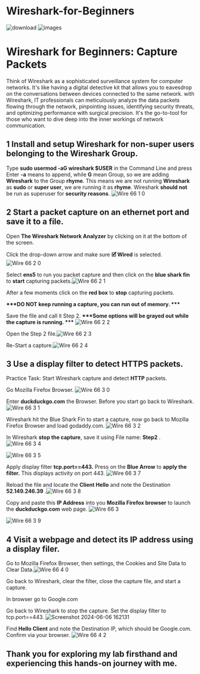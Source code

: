 # Wireshark-for-Beginners

<p align = "center" >
  
![download](https://github.com/TDCybersecurity/Wireshark-for-Beginners-/assets/142702123/10b9a79a-ff6c-49a6-8dcd-26449566d6b5) ![images](https://github.com/TDCybersecurity/Wireshark-for-Beginners-/assets/142702123/86f6ea83-8d8f-45e1-8088-848ac651d6ae)
</p>

# **Wireshark for Beginners: Capture Packets**

Think of Wireshark as a sophisticated surveillance system for computer networks.  It's like having a digital detective kit that allows you to eavesdrop on the conversations between devices connected to the same network.  with Wireshark, IT professionals can meticulously analyze the data packets flowing through the network, pinpointing issues, identifying security threats, and optimizing performance with surgical precision.  It's the go-to-tool for those who want to dive deep into the inner workings of network communication.

## **1 Install and setup Wireshark for non-super users belonging to the Wireshark Group.**

Type **sudo usermod -aG wireshark $USER** in the Command Line and press Enter
**\-a** means to append, while **G** mean Group, so we are adding **Wireshark** to the Group **rhyme**.
This means we are not running **Wireshark** as **sudo** or **super user**, we are running it as **rhyme**.
Wireshark **should not** be run as superuser for **security reasons**.
![Wire 66 1 0](https://github.com/TDCybersecurity/Wireshark-for-Beginners-/assets/142702123/6398908d-f828-4664-9077-9fea530fd5b0)

## **2 Start a packet capture on an ethernet port and save it to a file.**

Open **The Wireshark Network Analyzer** by clicking on it at the bottom of the screen.

Click the drop-down arrow and make sure **🗹 Wired** is selected. ![Wire 66 2 0](https://github.com/TDCybersecurity/Wireshark-for-Beginners-/assets/142702123/17d9dbc1-1d90-43f6-812c-9dabf1dbced6)

Select **ens5** to run you packet capture and then click on the **blue shark fin** to **start** capturing packets.![Wire 66 2 1](https://github.com/TDCybersecurity/Wireshark-for-Beginners-/assets/142702123/6f958198-102e-4efc-8076-e686767b6197)

After a few moments click on the **red box** to **stop** capturing packets.

**\*\*\*DO NOT keep running a capture, you can run out of memory. \*\*\***

Save the file and call it Step 2. **\*\*\*Some options will be grayed out while the capture is running. \*\*\*** ![Wire 66 2 2](https://github.com/TDCybersecurity/Wireshark-for-Beginners-/assets/142702123/4dd2870b-08f5-4f3a-95bc-fae6db96deb6)

Open the Step 2 file.![Wire 66 2 3](https://github.com/TDCybersecurity/Wireshark-for-Beginners-/assets/142702123/0d4907ae-435c-4a3e-aeeb-0281f5b701a3)

Re-Start a capture.![Wire 66 2 4](https://github.com/TDCybersecurity/Wireshark-for-Beginners-/assets/142702123/1a1f1f35-5da7-47e3-9a2b-9da4343bd06d)


## **3 Use a display filter to detect HTTPS packets.**

Practice Task: Start Wireshark capture and detect **HTTP** packets.

Go Mozilla Firefox Browser. ![Wire 66 3 0](https://github.com/TDCybersecurity/Wireshark-for-Beginners-/assets/142702123/1b9b3488-1e42-41cc-bd09-1847e01bbfd5)

Enter **duckduckgo.com** the Browser. Before you start go back to Wireshark. ![Wire 66 3 1](https://github.com/TDCybersecurity/Wireshark-for-Beginners-/assets/142702123/b1806d68-55f1-423f-8360-a8e89ea9f2d9)

Wireshark hit the Blue Shark Fin to start a capture, now go back to Mozilla Firefox Browser and load godaddy.com.
![Wire 66 3 2](https://github.com/TDCybersecurity/Wireshark-for-Beginners-/assets/142702123/117817ed-74ed-419c-bc5a-7feb96ab8512)

In Wireshark **stop the capture**, save it using File name: **Step2**
.![Wire 66 3 4](https://github.com/TDCybersecurity/Wireshark-for-Beginners-/assets/142702123/c555cf4e-a094-4fe9-90d6-6480238c8351)

![Wire 66 3 5](https://github.com/TDCybersecurity/Wireshark-for-Beginners-/assets/142702123/edab806b-1567-4da0-9c2b-f39ad7a560f0)

Apply display filter **tcp.port==443.** Press on the **Blue Arrow** to **apply the filter.** This displays activity on port 443.
![Wire 66 3 7](https://github.com/TDCybersecurity/Wireshark-for-Beginners-/assets/142702123/ee6e4dc5-e948-427f-984a-f3ff1e43674e)

Reload the file and locate the **Client Hello** and note the Destination **52.149.246.39**
.![Wire 66 3 8](https://github.com/TDCybersecurity/Wireshark-for-Beginners-/assets/142702123/7e2d20a3-89fc-4468-a595-04386bc9affc)

Copy and paste this **IP Address** into you **Mozilla Firefox browser** to launch the **duckduckgo.com** web page.
![Wire 66 3](https://github.com/TDCybersecurity/Wireshark-for-Beginners-/assets/142702123/8bb471ad-4fae-46f3-9ccd-686d246acbc4)

![Wire 66 3 9](https://github.com/TDCybersecurity/Wireshark-for-Beginners-/assets/142702123/fa85ffe1-861c-48ff-8e73-9a564700256e)



## **4 Visit a webpage and detect its IP address using a display filer.**

Go to Mozilla Firefox Browser, then settings, the Cookies and Site Data to Clear Data.![Wire 66 4 0](https://github.com/TDCybersecurity/Wireshark-for-Beginners-/assets/142702123/25e888e8-e027-4944-867b-f740d3697ba1)

Go back to Wireshark, clear the filter, close the capture file, and start a capture.

In browser go to Google.com

Go back to Wireshark to stop the capture. Set the display filter to tcp.port==443. ![Screenshot 2024-06-06 162131](https://github.com/TDCybersecurity/Wireshark-for-Beginners-/assets/142702123/aae8dc66-e6b9-4e73-9965-83e39245489b)

Find **Hello Client** and note the Destination IP, which should be Google.com. Confirm via your browser.
![Wire 66 4 2](https://github.com/TDCybersecurity/Wireshark-for-Beginners-/assets/142702123/ad280ab3-2d84-45b0-bbac-294d40803c72)


## Thank you for exploring my lab firsthand and experiencing this hands-on journey with me.

